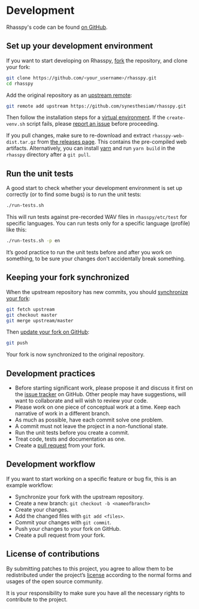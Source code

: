# Development

Rhasspy's code can be found [on GitHub](https://github.com/synesthesiam/rhasspy).

## Set up your development environment

If you want to start developing on Rhasspy, [fork](https://help.github.com/en/github/getting-started-with-github/fork-a-repo) the repository, and clone your fork:

```bash
git clone https://github.com/<your_username>/rhasspy.git
cd rhasspy
```

Add the original repository as an [upstream remote](https://help.github.com/en/github/collaborating-with-issues-and-pull-requests/configuring-a-remote-for-a-fork):

```bash
git remote add upstream https://github.com/synesthesiam/rhasspy.git
```

Then follow the installation steps for a [virtual environment](installation.md#virtual-environment). If the `create-venv.sh` script fails, please [report an issue](https://github.com/synesthesiam/rhasspy/issues) before proceeding.

If you pull changes, make sure to re-download and extract `rhasspy-web-dist.tar.gz` from [the releases page](https://github.com/synesthesiam/rhasspy/releases/tag/v2.0). This contains the pre-compiled web artifacts. Alternatively, you can install [yarn](https://yarnpkg.com) and run `yarn build` in the `rhasspy` directory after a `git pull`.

## Run the unit tests

A good start to check whether your development environment is set up correctly (or to find some bugs) is to run the unit tests:

```bash
./run-tests.sh
```

This will run tests against pre-recorded WAV files in `rhasspy/etc/test` for specific languages. You can run tests only for a specific language (profile) like this:

```bash
./run-tests.sh -p en
```

It’s good practice to run the unit tests before and after you work on something, to be sure your changes don't accidentally break something.

## Keeping your fork synchronized

When the upstream repository has new commits, you should [synchronize your fork](https://help.github.com/en/github/collaborating-with-issues-and-pull-requests/syncing-a-fork):

```bash
git fetch upstream
git checkout master
git merge upstream/master
```

Then [update your fork on GitHub](https://help.github.com/en/github/using-git/pushing-commits-to-a-remote-repository):

```bash
git push
```

Your fork is now synchronized to the original repository.

## Development practices

* Before starting significant work, please propose it and discuss it first on the [issue tracker](https://github.com/synesthesiam/rhasspy/issues) on GitHub. Other people may have suggestions, will want to collaborate and will wish to review your code.
* Please work on one piece of conceptual work at a time. Keep each narrative of work in a different branch.
* As much as possible, have each commit solve one problem.
* A commit must not leave the project in a non-functional state.
* Run the unit tests before you create a commit.
* Treat code, tests and documentation as one.
* Create a [pull request](https://help.github.com/en/github/collaborating-with-issues-and-pull-requests/creating-a-pull-request-from-a-fork) from your fork.

## Development workflow

If you want to start working on a specific feature or bug fix, this is an example workflow:

* Synchronize your fork with the upstream repository.
* Create a new branch: `git checkout -b <nameofbranch>`
* Create your changes.
* Add the changed files with `git add <files>`.
* Commit your changes with `git commit`.
* Push your changes to your fork on GitHub.
* Create a pull request from your fork.

## License of contributions

By submitting patches to this project, you agree to allow them to be redistributed under the project’s [license](license.md) according to the normal forms and usages of the open source community.

It is your responsibility to make sure you have all the necessary rights to contribute to the project.
